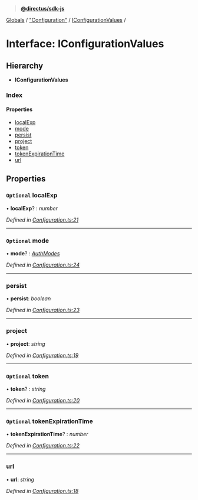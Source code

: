 > **[@directus/sdk-js](../README.md)**

[Globals](../README.md) / ["Configuration"](../modules/_configuration_.md) / [IConfigurationValues](_configuration_.iconfigurationvalues.md) /

# Interface: IConfigurationValues

## Hierarchy

* **IConfigurationValues**

### Index

#### Properties

* [localExp](_configuration_.iconfigurationvalues.md#optional-localexp)
* [mode](_configuration_.iconfigurationvalues.md#optional-mode)
* [persist](_configuration_.iconfigurationvalues.md#persist)
* [project](_configuration_.iconfigurationvalues.md#project)
* [token](_configuration_.iconfigurationvalues.md#optional-token)
* [tokenExpirationTime](_configuration_.iconfigurationvalues.md#optional-tokenexpirationtime)
* [url](_configuration_.iconfigurationvalues.md#url)

## Properties

### `Optional` localExp

• **localExp**? : *number*

*Defined in [Configuration.ts:21](https://github.com/direcuts/sdk-js/tree/master/Configuration.ts#L21)*

___

### `Optional` mode

• **mode**? : *[AuthModes](../modules/_authentication_.md#authmodes)*

*Defined in [Configuration.ts:24](https://github.com/direcuts/sdk-js/tree/master/Configuration.ts#L24)*

___

###  persist

• **persist**: *boolean*

*Defined in [Configuration.ts:23](https://github.com/direcuts/sdk-js/tree/master/Configuration.ts#L23)*

___

###  project

• **project**: *string*

*Defined in [Configuration.ts:19](https://github.com/direcuts/sdk-js/tree/master/Configuration.ts#L19)*

___

### `Optional` token

• **token**? : *string*

*Defined in [Configuration.ts:20](https://github.com/direcuts/sdk-js/tree/master/Configuration.ts#L20)*

___

### `Optional` tokenExpirationTime

• **tokenExpirationTime**? : *number*

*Defined in [Configuration.ts:22](https://github.com/direcuts/sdk-js/tree/master/Configuration.ts#L22)*

___

###  url

• **url**: *string*

*Defined in [Configuration.ts:18](https://github.com/direcuts/sdk-js/tree/master/Configuration.ts#L18)*